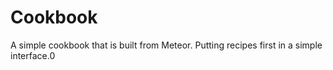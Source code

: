 # Cookbook

A simple cookbook that is built from Meteor.  Putting recipes first in a simple interface.0

